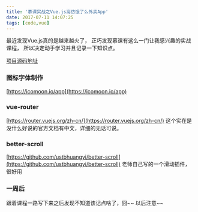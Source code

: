 ```yaml
---
title: '慕课实战之Vue.js高仿饿了么外卖App'
date: 2017-07-11 14:07:25
tags: [code,vue]
---
```


最近发现Vue.js真的是越来越火了，
正巧发现慕课有这么一门让我感兴趣的实战课程，
所以决定动手学习并且记录一下知识点。
<!--more-->

[项目源码地址](https://github.com/mahailong/Vue-eleme)

### 图标字体制作

[https://icomoon.io/app](https://icomoon.io/app)

### vue-router

[https://router.vuejs.org/zh-cn/](https://router.vuejs.org/zh-cn/)
这个实在是没什么好说的官方文档有中文，详细的无话可说。

### better-scroll
[https://github.com/ustbhuangyi/better-scroll](https://github.com/ustbhuangyi/better-scroll)
老师自己写的一个滑动插件，很好用

### 一周后
跟着课程一路写下来之后发现不知道该记点啥了，囧~~
以后注意~~